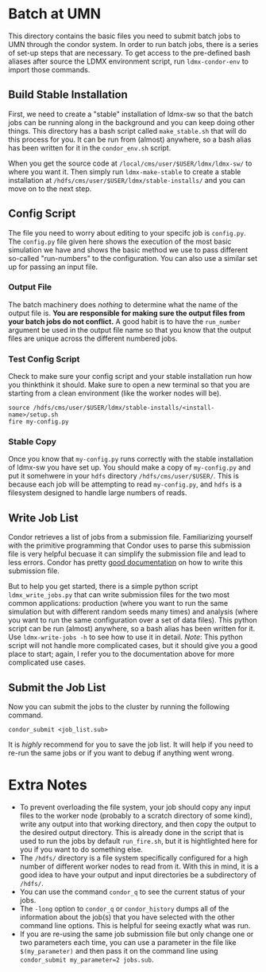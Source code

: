 # Batch at UMN
This directory contains the basic files you need to submit batch jobs to UMN through the condor system.
In order to run batch jobs, there is a series of set-up steps that are necessary.
To get access to the pre-defined bash aliases after source the LDMX environment script, run `ldmx-condor-env` to import those commands.

## Build Stable Installation
First, we need to create a "stable" installation of ldmx-sw so that the batch jobs can be running along in the background and you can keep doing other things. This directory has a bash script called `make_stable.sh` that will do this process for you. It can be run from (almost) anywhere, so a bash alias has been written for it in the `condor_env.sh` script.

When you get the source code at `/local/cms/user/$USER/ldmx/ldmx-sw/` to where you want it. Then simply run `ldmx-make-stable` to create a stable installation at `/hdfs/cms/user/$USER/ldmx/stable-installs/` and you can move on to the next step.

## Config Script

The file you need to worry about editing to your specifc job is `config.py`.
The `config.py` file given here shows the execution of the most basic simulation we have and shows the basic method we use to pass different so-called "run-numbers" to the configuration. You can also use a similar set up for passing an input file.

### Output File

The batch machinery does *nothing* to determine what the name of the output file is. **You are responsible for making sure the output files from your batch jobs do not conflict.** A good habit is to have the `run_number` argument be used in the output file name so that you know that the output files are unique across the different numbered jobs.

### Test Config Script
Check to make sure your config script and your stable installation run how you thinkthink it should. Make sure to open a new terminal so that you are starting from a clean environment (like the worker nodes will be).
```
source /hdfs/cms/user/$USER/ldmx/stable-installs/<install-name>/setup.sh
fire my-config.py
```

### Stable Copy
Once you know that `my-config.py` runs correctly with the stable installation of ldmx-sw you have set up. You should make a copy of `my-config.py` and put it somehwere in your `hdfs` directory `/hdfs/cms/user/$USER/`. This is because each job will be attempting to read `my-config.py`, and `hdfs` is a filesystem designed to handle large numbers of reads.

## Write Job List

Condor retrieves a list of jobs from a submission file. Familiarizing yourself with the primitive programming that Condor uses to parse this submission file is very helpful becuase it can simplify the submission file and lead to less errors. Condor has pretty [good documentation](https://htcondor.readthedocs.io/en/latest/users-manual/submitting-a-job.html#submitting-many-similar-jobs-with-one-queue-command) on how to write this submission file.

But to help you get started, there is a simple python script `ldmx_write_jobs.py` that can write submission files for the two most common applications: production (where you want to run the same simulation but with different random seeds many times) and analysis (where you want to run the same configuration over a set of data files). This python script can be run (almost) anywhere, so a bash alias has been written for it. Use `ldmx-write-jobs -h` to see how to use it in detail. *Note*: This python script will not handle more complicated cases, but it should give you a good place to start; again, I refer you to the documentation above for more complicated use cases.

## Submit the Job List

Now you can submit the jobs to the cluster by running the following command.
```
condor_submit <job_list.sub>
```
It is _highly_ recommend for you to save the job list. It will help if you need to re-run the same jobs or if you want to debug if anything went wrong.

# Extra Notes
- To prevent overloading the file system, your job should copy any input files to the worker node (probably to a scratch directory of some kind), write any output into that working directory, and then copy the output to the desired output directory. This is already done in the script that is used to run the jobs by default `run_fire.sh`, but it is hightlighted here for you if you want to do something else.
- The `/hdfs/` directory is a file system specifically configured for a high number of different worker nodes to read from it. With this in mind, it is a good idea to have your output and input directories be a subdirectory of `/hdfs/`.
- You can use the command `condor_q` to see the current status of your jobs.
- The `-long` option to `condor_q` or `condor_history` dumps all of the information about the job(s) that you have selected with the other command line options. This is helpful for seeing exactly what was run.
- If you are re-using the same job submission file but only change one or two parameters each time, you can use a parameter in the file like `$(my_parameter)` and then pass it on the command line using `condor_submit my_parameter=2 jobs.sub`.
